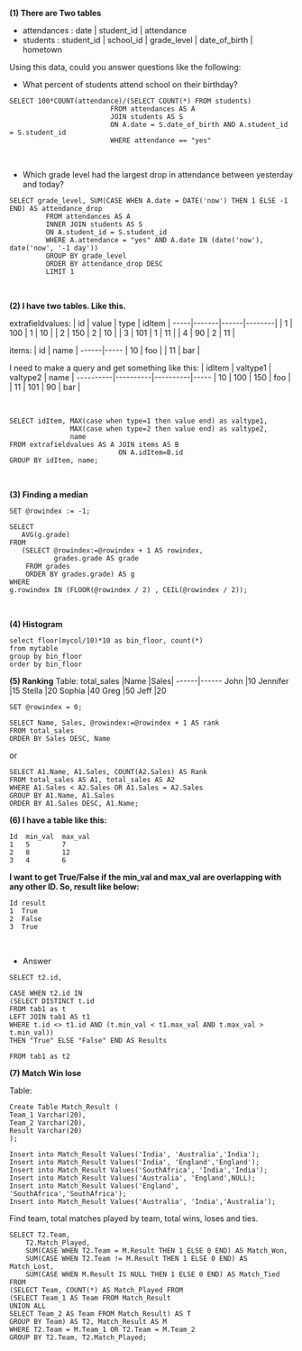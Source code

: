 **(1) There are Two tables**
- attendances : date | student_id | attendance
- students : student_id | school_id | grade_level | date_of_birth | hometown

Using this data, could you answer questions like the following:

- What percent of students attend school on their birthday?
```
SELECT 100*COUNT(attendance)/(SELECT COUNT(*) FROM students) 
                         FROM attendances AS A
                         JOIN students AS S
                         ON A.date = S.date_of_birth AND A.student_id = S.student_id
                         WHERE attendance == "yes"
```
<br/>

- Which grade level had the largest drop in attendance between yesterday and today?
```
SELECT grade_level, SUM(CASE WHEN A.date = DATE('now') THEN 1 ELSE -1 END) AS attendance_drop
         FROM attendances AS A
         INNER JOIN students AS S
         ON A.student_id = S.student_id 
         WHERE A.attendance = "yes" AND A.date IN (date('now'), date('now', '-1 day'))
         GROUP BY grade_level
         ORDER BY attendance_drop DESC
         LIMIT 1
```

<br/>

**(2) I have two tables. Like this.**

extrafieldvalues:
| id | value | type | idItem |
-----|-------|------|--------|
| 1  | 100   | 1    | 10     |
| 2  | 150   | 2    | 10     |
| 3  | 101   | 1    | 11     |
| 4  | 90    | 2    | 11     |

items:
| id  | name |
------|-----
| 10  | foo  |
| 11  | bar  |


I need to make a query and get something like this:
| idItem  | valtype1 | valtype2 | name |
----------|----------|----------|-----
| 10      | 100      | 150      | foo  |
| 11      | 101      | 90       | bar  |

<br/>

```
SELECT idItem, MAX(case when type=1 then value end) as valtype1,
               MAX(case when type=2 then value end) as valtype2,
               name
FROM extrafieldvalues AS A JOIN items AS B 
                           ON A.idItem=B.id
GROUP BY idItem, name;
```
<br/>

**(3) Finding a median**
```
SET @rowindex := -1;
 
SELECT
   AVG(g.grade)
FROM
   (SELECT @rowindex:=@rowindex + 1 AS rowindex,
           grades.grade AS grade
    FROM grades
    ORDER BY grades.grade) AS g
WHERE
g.rowindex IN (FLOOR(@rowindex / 2) , CEIL(@rowindex / 2));
```
<br/>

**(4) Histogram**
```
select floor(mycol/10)*10 as bin_floor, count(*)
from mytable
group by bin_floor
order by bin_floor
```

**(5) Ranking**
Table: total_sales
|Name	|Sales|
------|------
John	|10
Jennifer	|15
Stella	|20
Sophia	|40
Greg	|50
Jeff	|20

```
SET @rowindex = 0;
 
SELECT Name, Sales, @rowindex:=@rowindex + 1 AS rank
FROM total_sales
ORDER BY Sales DESC, Name
```
or
```
SELECT A1.Name, A1.Sales, COUNT(A2.Sales) AS Rank
FROM total_sales AS A1, total_sales AS A2
WHERE A1.Sales < A2.Sales OR A1.Sales = A2.Sales
GROUP BY A1.Name, A1.Sales
ORDER BY A1.Sales DESC, A1.Name;
```

**(6) I have a table like this:**
```
Id  min_val  max_val
1   5        7
2   8        12
3   4        6
```
**I want to get True/False if the min_val and max_val are overlapping with any other ID. So, result like below:**
```
Id result
1  True  
2  False 
3  True
```
<br/>

- Answer

```
SELECT t2.id, 

CASE WHEN t2.id IN
(SELECT DISTINCT t.id
FROM tab1 as t
LEFT JOIN tab1 AS t1
WHERE t.id <> t1.id AND (t.min_val < t1.max_val AND t.max_val > t.min_val)) 
THEN "True" ELSE "False" END AS Results

FROM tab1 as t2
```

**(7) Match Win lose**

Table:
```
Create Table Match_Result (
Team_1 Varchar(20),
Team_2 Varchar(20),
Result Varchar(20)
);

Insert into Match_Result Values('India', 'Australia','India');
Insert into Match_Result Values('India', 'England','England');
Insert into Match_Result Values('SouthAfrica', 'India','India');
Insert into Match_Result Values('Australia', 'England',NULL);
Insert into Match_Result Values('England', 'SouthAfrica','SouthAfrica');
Insert into Match_Result Values('Australia', 'India','Australia');
```

Find team, total matches played by team, total wins, loses and ties.

```
SELECT T2.Team, 
	T2.Match_Played, 
	SUM(CASE WHEN T2.Team = M.Result THEN 1 ELSE 0 END) AS Match_Won,
	SUM(CASE WHEN T2.Team != M.Result THEN 1 ELSE 0 END) AS Match_Lost,
	SUM(CASE WHEN M.Result IS NULL THEN 1 ELSE 0 END) AS Match_Tied
FROM
(SELECT Team, COUNT(*) AS Match_Played FROM 
(SELECT Team_1 AS Team FROM Match_Result
UNION ALL
SELECT Team_2 AS Team FROM Match_Result) AS T
GROUP BY Team) AS T2, Match_Result AS M
WHERE T2.Team = M.Team_1 OR T2.Team = M.Team_2
GROUP BY T2.Team, T2.Match_Played;
```
